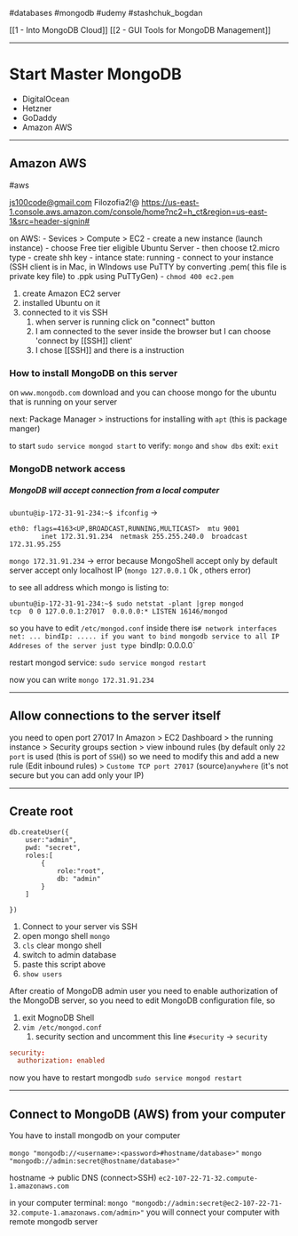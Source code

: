 #databases  #mongodb  #udemy  #stashchuk_bogdan 

[[1 - Into MongoDB Cloud]]
[[2 - GUI Tools for MongoDB Management]]



----
# Start Master MongoDB
- DigitalOcean
- Hetzner
- GoDaddy
- Amazon AWS

----
## Amazon AWS
#aws

js100code@gmail.com
Filozofia2!@
https://us-east-1.console.aws.amazon.com/console/home?nc2=h_ct&region=us-east-1&src=header-signin#

on AWS:
	- Sevices > Compute > EC2 
	- create a new instance (launch instance)
	- choose Free tier eligible Ubuntu Server
	- then choose t2.micro type
	- create shh key
	- intance state: running 
	- connect to your instance (SSH client is in Mac, in WIndows use PuTTY by converting .pem( this file is private key file) to .ppk using PuTTyGen)
	- `chmod 400 ec2.pem`   

1. create Amazon EC2 server
2. installed Ubuntu on it
3. connected to it vis SSH
	1. when server is running click on "connect" button
	2. I am connected to the sever inside the browser but I can choose 'connect by [[SSH]] client'
	3. I chose [[SSH]] and there is a instruction 

### How to install MongoDB on this server

on `www.mongodb.com` download and you can choose mongo for the ubuntu that is running on your server

next: Package Manager > instructions for installing with `apt` (this is package manger)

to start `sudo service mongod start`
to verify: `mongo`
					and `show dbs`
exit: `exit`



### MongoDB network access
##### MongoDB will accept connection from a local computer
`ubuntu@ip-172-31-91-234:~$ ifconfig`
->
```
eth0: flags=4163<UP,BROADCAST,RUNNING,MULTICAST>  mtu 9001
        inet 172.31.91.234  netmask 255.255.240.0  broadcast 172.31.95.255
```

`mongo 172.31.91.234` -> error
because MongoShell accept only
by default server accept only localhost IP (`mongo 127.0.0.1` 0k , others error)

to see all address which mongo is listing to:
```shell
ubuntu@ip-172-31-91-234:~$ sudo netstat -plant |grep mongod
tcp  0 0 127.0.0.1:27017  0.0.0.0:* LISTEN 16146/mongod  
```

so
you have to edit `/etc/mongod.conf`
	inside there is`# network interfaces net: ... bindIp: .....
	if you want to bind mongodb service to all IP Addreses of the server just type `bindIp: 0.0.0.0`

restart mongod service:
`sudo service mongod restart`

now you can write
`mongo 172.31.91.234`

----
## Allow connections to the server itself

you need to open port 27017
In Amazon > EC2 Dashboard > the running instance > Security groups section > view inbound rules (by default only `22 port` is used (this is port of `SSH`))
so we need to modify this and add a new rule
(Edit inbound rules) > `Custome TCP port 27017` (source)`anywhere` (it's not secure but you can add only your IP)

----
## Create root
```mongod
db.createUser({
	user:"admin",
	pwd: "secret",
	roles:[
		{
			role:"root",
			db: "admin"	
		}
	]

})
```

1. Connect to your server vis SSH
2. open mongo shell `mongo`
3. `cls` clear mongo shell
4. switch to admin database
5. paste this script above
6. `show users`

After creatio of MongoDB admin user you need to enable authorization of the MongoDB server, so
you need to edit MongoDB configuration file, so 
1. exit MognoDB Shell
2. `vim /etc/mongod.conf`
	1. security section and uncomment this line `#security` -> `security`

```conf
security:
  authorization: enabled

```

now you have to restart mongodb
`sudo service mongod restart`

---
## Connect to MongoDB (AWS) from your computer
You have to install mongodb on your computer

`mongo "mongodb://<username>:<password>#hostname/database>"`
`mongo "mongodb://admin:secret@hostname/database>"`

hostname -> public DNS (connect>SSH)
`ec2-107-22-71-32.compute-1.amazonaws.com`

in   your computer terminal:
`mongo "mongodb://admin:secret@ec2-107-22-71-32.compute-1.amazonaws.com/admin>"`
you will connect your computer with remote mongodb server







